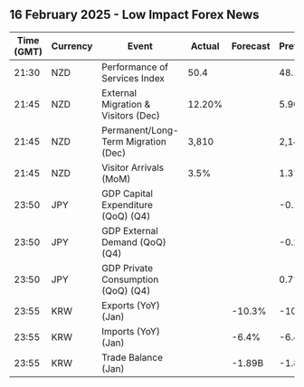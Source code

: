 ## 16 February 2025 - Low Impact Forex News

| Time (GMT) | Currency | Event | Actual | Forecast | Previous |
|------|----------|-------|--------|----------|----------|
| 21:30 | NZD | Performance of Services Index | 50.4 |  | 48.1 |
| 21:45 | NZD | External Migration & Visitors (Dec) | 12.20% |  | 5.90% |
| 21:45 | NZD | Permanent/Long-Term Migration (Dec) | 3,810 |  | 2,140 |
| 21:45 | NZD | Visitor Arrivals (MoM) | 3.5% |  | 1.3% |
| 23:50 | JPY | GDP Capital Expenditure (QoQ) (Q4) |  |  | -0.1% |
| 23:50 | JPY | GDP External Demand (QoQ) (Q4) |  |  | -0.2% |
| 23:50 | JPY | GDP Private Consumption (QoQ) (Q4) |  |  | 0.7% |
| 23:55 | KRW | Exports (YoY) (Jan) |  | -10.3% | -10.3% |
| 23:55 | KRW | Imports (YoY) (Jan) |  | -6.4% | -6.4% |
| 23:55 | KRW | Trade Balance (Jan) |  | -1.89B | -1.89B |
